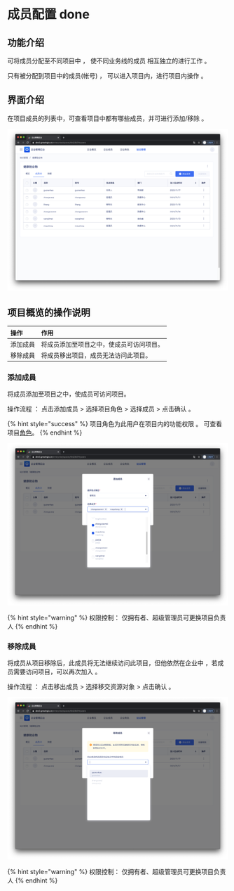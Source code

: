 # 成员配置 done

## 功能介绍

可将成员分配至不同项目中 ， 使不同业务线的成员 相互独立的进行工作 。

只有被分配到项目中的成员\(帐号\) ， 可以进入项目内，进行项目内操作 。



## 界面介绍

在项目成员的列表中，可查看项目中都有哪些成员，并可进行添加/移除 。

![](../../../.gitbook/assets/ying-mu-jie-tu-20201119-xia-wu-8.11.47%20%281%29.png)

## 项目概览的操作说明

| 操作 | 作用 |
| :--- | :--- |
| 添加成員 | 将成员添加至项目之中，使成员可访问项目。 |
| 移除成員 | 将成员移出项目，成员无法访问此项目。 |



### 添加成員

将成员添加至项目之中，使成员可访问项目。

操作流程  ： 点击添加成员 &gt;  选择项目角色 &gt;  选择成员 &gt; 点击确认 。

{% hint style="success" %}
项目角色为此用户在项目内的功能权限 。 可查看 项目[角色](https://app.gitbook.com/@growingio/s/op/~/drafts/-MMVAIcGiHwnMjXMi1gb/v/v20201200/product-manual/zhan-dian-guan-li/zhan-dian-jiao-se)。
{% endhint %}

![](../../../.gitbook/assets/ying-mu-jie-tu-20201119-xia-wu-8.16.26.png)

{% hint style="warning" %}
权限控制： 仅拥有者、超级管理员可更换项目负责人
{% endhint %}

### 

### 移除成員

将成员从项目移除后，此成员将无法继续访问此项目，但他依然在企业中 ，若成员需要访问项目，可以再次加入 。

操作流程 ： 点击移出成员 &gt;  选择移交资源对象 &gt;  点击确认 。

![](../../../.gitbook/assets/ying-mu-jie-tu-20201119-xia-wu-8.16.55.png)

{% hint style="warning" %}
权限控制： 仅拥有者、超级管理员可更换项目负责人
{% endhint %}

